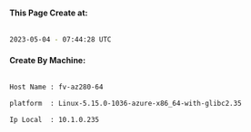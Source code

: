 
   
#### This Page Create at:

```bash

2023-05-04 - 07:44:28 UTC

```

#### Create By Machine:

```bash

Host Name : fv-az280-64

platform  : Linux-5.15.0-1036-azure-x86_64-with-glibc2.35

Ip Local  : 10.1.0.235

```

